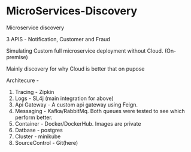 # MicroServices-Discovery
Microservice discovery

3 APIS - Notification, Customer and Fraud

Simulating Custom full microservice deployment without Cloud. (On-premise)

Mainly discovery for why Cloud is better that on pupose

Architecure  - 

1) Tracing - Zipkin
2) Logs - SL4j (main integration for above)
3) Api Gateway - A custom api gateway using Feign.
4) Messaging - Kafka/RabbitMq. Both queues were tested to see which perform better. 
5) Container - Docker/DockerHub. Images are private 
6) Datbase  - postgres
7) Cluster - minikube
8) SourceControl - Git(here)
